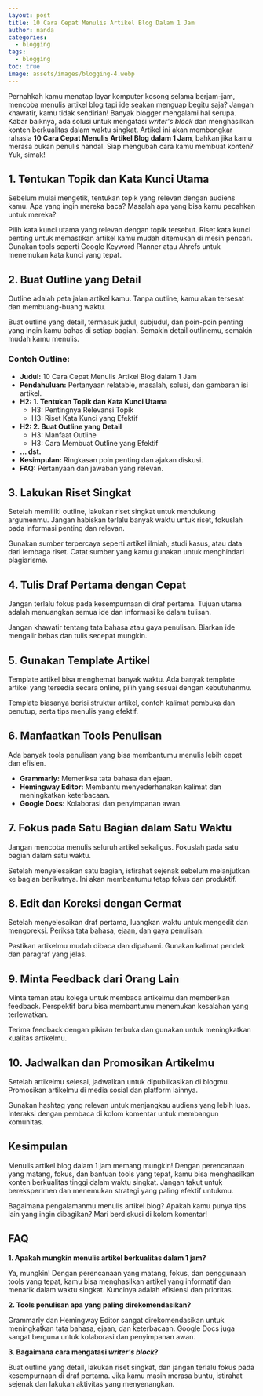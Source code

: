 ```yaml
---
layout: post
title: 10 Cara Cepat Menulis Artikel Blog Dalam 1 Jam
author: nanda
categories:
  - blogging
tags:
  - blogging
toc: true
image: assets/images/blogging-4.webp
---
```



Pernahkah kamu menatap layar komputer kosong selama berjam-jam, mencoba menulis artikel blog tapi ide seakan menguap begitu saja? Jangan khawatir, kamu tidak sendirian! Banyak blogger mengalami hal serupa. Kabar baiknya, ada solusi untuk mengatasi _writer's block_ dan menghasilkan konten berkualitas dalam waktu singkat. Artikel ini akan membongkar rahasia **10 Cara Cepat Menulis Artikel Blog dalam 1 Jam**, bahkan jika kamu merasa bukan penulis handal. Siap mengubah cara kamu membuat konten? Yuk, simak!

## 1\. Tentukan Topik dan Kata Kunci Utama

Sebelum mulai mengetik, tentukan topik yang relevan dengan audiens kamu. Apa yang ingin mereka baca? Masalah apa yang bisa kamu pecahkan untuk mereka?

Pilih kata kunci utama yang relevan dengan topik tersebut. Riset kata kunci penting untuk memastikan artikel kamu mudah ditemukan di mesin pencari. Gunakan tools seperti Google Keyword Planner atau Ahrefs untuk menemukan kata kunci yang tepat.

## 2\. Buat Outline yang Detail

Outline adalah peta jalan artikel kamu. Tanpa outline, kamu akan tersesat dan membuang-buang waktu.

Buat outline yang detail, termasuk judul, subjudul, dan poin-poin penting yang ingin kamu bahas di setiap bagian. Semakin detail outlinemu, semakin mudah kamu menulis.

### Contoh Outline:

- **Judul:** 10 Cara Cepat Menulis Artikel Blog dalam 1 Jam
- **Pendahuluan:** Pertanyaan relatable, masalah, solusi, dan gambaran isi artikel.
- **H2: 1. Tentukan Topik dan Kata Kunci Utama**
    - H3: Pentingnya Relevansi Topik
    - H3: Riset Kata Kunci yang Efektif
- **H2: 2. Buat Outline yang Detail**
    - H3: Manfaat Outline
    - H3: Cara Membuat Outline yang Efektif
- **… dst.**
- **Kesimpulan:** Ringkasan poin penting dan ajakan diskusi.
- **FAQ:** Pertanyaan dan jawaban yang relevan.

## 3\. Lakukan Riset Singkat

Setelah memiliki outline, lakukan riset singkat untuk mendukung argumenmu. Jangan habiskan terlalu banyak waktu untuk riset, fokuslah pada informasi penting dan relevan.

Gunakan sumber terpercaya seperti artikel ilmiah, studi kasus, atau data dari lembaga riset. Catat sumber yang kamu gunakan untuk menghindari plagiarisme.

## 4\. Tulis Draf Pertama dengan Cepat

Jangan terlalu fokus pada kesempurnaan di draf pertama. Tujuan utama adalah menuangkan semua ide dan informasi ke dalam tulisan.

Jangan khawatir tentang tata bahasa atau gaya penulisan. Biarkan ide mengalir bebas dan tulis secepat mungkin.

## 5\. Gunakan Template Artikel

Template artikel bisa menghemat banyak waktu. Ada banyak template artikel yang tersedia secara online, pilih yang sesuai dengan kebutuhanmu.

Template biasanya berisi struktur artikel, contoh kalimat pembuka dan penutup, serta tips menulis yang efektif.

## 6\. Manfaatkan Tools Penulisan

Ada banyak tools penulisan yang bisa membantumu menulis lebih cepat dan efisien.

- **Grammarly:** Memeriksa tata bahasa dan ejaan.
- **Hemingway Editor:** Membantu menyederhanakan kalimat dan meningkatkan keterbacaan.
- **Google Docs:** Kolaborasi dan penyimpanan awan.

## 7\. Fokus pada Satu Bagian dalam Satu Waktu

Jangan mencoba menulis seluruh artikel sekaligus. Fokuslah pada satu bagian dalam satu waktu.

Setelah menyelesaikan satu bagian, istirahat sejenak sebelum melanjutkan ke bagian berikutnya. Ini akan membantumu tetap fokus dan produktif.

## 8\. Edit dan Koreksi dengan Cermat

Setelah menyelesaikan draf pertama, luangkan waktu untuk mengedit dan mengoreksi. Periksa tata bahasa, ejaan, dan gaya penulisan.

Pastikan artikelmu mudah dibaca dan dipahami. Gunakan kalimat pendek dan paragraf yang jelas.

## 9\. Minta Feedback dari Orang Lain

Minta teman atau kolega untuk membaca artikelmu dan memberikan feedback. Perspektif baru bisa membantumu menemukan kesalahan yang terlewatkan.

Terima feedback dengan pikiran terbuka dan gunakan untuk meningkatkan kualitas artikelmu.

## 10\. Jadwalkan dan Promosikan Artikelmu

Setelah artikelmu selesai, jadwalkan untuk dipublikasikan di blogmu. Promosikan artikelmu di media sosial dan platform lainnya.

Gunakan hashtag yang relevan untuk menjangkau audiens yang lebih luas. Interaksi dengan pembaca di kolom komentar untuk membangun komunitas.

## Kesimpulan

Menulis artikel blog dalam 1 jam memang mungkin! Dengan perencanaan yang matang, fokus, dan bantuan tools yang tepat, kamu bisa menghasilkan konten berkualitas tinggi dalam waktu singkat. Jangan takut untuk bereksperimen dan menemukan strategi yang paling efektif untukmu.

Bagaimana pengalamanmu menulis artikel blog? Apakah kamu punya tips lain yang ingin dibagikan? Mari berdiskusi di kolom komentar!

## FAQ

**1\. Apakah mungkin menulis artikel berkualitas dalam 1 jam?**

Ya, mungkin! Dengan perencanaan yang matang, fokus, dan penggunaan tools yang tepat, kamu bisa menghasilkan artikel yang informatif dan menarik dalam waktu singkat. Kuncinya adalah efisiensi dan prioritas.

**2\. Tools penulisan apa yang paling direkomendasikan?**

Grammarly dan Hemingway Editor sangat direkomendasikan untuk meningkatkan tata bahasa, ejaan, dan keterbacaan. Google Docs juga sangat berguna untuk kolaborasi dan penyimpanan awan.

**3\. Bagaimana cara mengatasi _writer's block_?**

Buat outline yang detail, lakukan riset singkat, dan jangan terlalu fokus pada kesempurnaan di draf pertama. Jika kamu masih merasa buntu, istirahat sejenak dan lakukan aktivitas yang menyenangkan.
